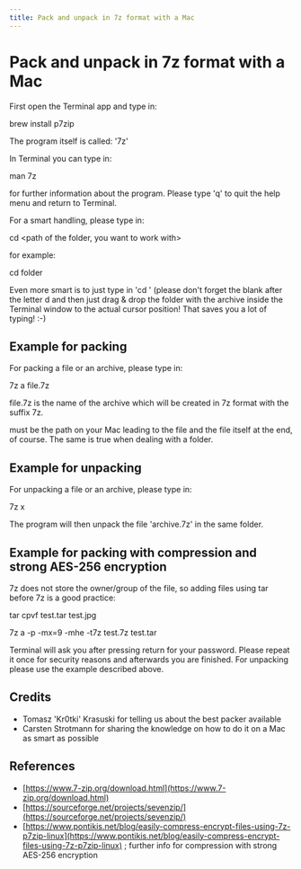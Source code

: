 ```yaml
---
title: Pack and unpack in 7z format with a Mac
---
```

# Pack and unpack in 7z format with a Mac  
First open the Terminal app and type in:  
  
brew install p7zip  
  
The program itself is called: '7z'  
  
In Terminal you can type in:  
  
man 7z  
  
for further information about the program. Please type 'q' to quit the help menu and return to Terminal.  
  
For a smart handling, please type in:  
  
cd <path of the folder, you want to work with>  
  
for example:  
  
cd folder  
  
Even more smart is to just type in 'cd ' (please don't forget the blank after the letter d and then just drag & drop the folder with the archive inside the Terminal window to the actual cursor position! That saves you a lot of typing! :-)  
  
## Example for packing  
For packing a file or an archive, please type in:  
  
7z a file.7z <path of the file>  
  
file.7z is the name of the archive which will be created in 7z format with the suffix 7z.  
  
<path of the file> must be the path on your Mac leading to the file and the file itself at the end, of course. The same is true when dealing with a folder.  
  
## Example for unpacking  
For unpacking a file or an archive, please type in:  
  
7z x <path of the archive.7z>  
  
The program will then unpack the file 'archive.7z' in the same folder.  
  
## Example for packing with compression and strong AES-256 encryption  
7z does not store the owner/group of the file, so adding files using tar before 7z is a good practice:  
  
tar cpvf test.tar test.jpg  
  
7z a -p -mx=9 -mhe -t7z test.7z test.tar  
  
Terminal will ask you after pressing return for your password. Please repeat it once for security reasons and afterwards you are finished. For unpacking please use the example described above.  
  
## Credits  
- Tomasz 'Kr0tki' Krasuski for telling us about the best packer available  
- Carsten Strotmann for sharing the knowledge on how to do it on a Mac as smart as possible  
  
## References  
- [https://www.7-zip.org/download.html](https://www.7-zip.org/download.html)  
- [https://sourceforge.net/projects/sevenzip/](https://sourceforge.net/projects/sevenzip/)  
- [https://www.pontikis.net/blog/easily-compress-encrypt-files-using-7z-p7zip-linux](https://www.pontikis.net/blog/easily-compress-encrypt-files-using-7z-p7zip-linux) ; further info for compression with strong AES-256 encryption  
